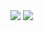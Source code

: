 <picture>
<source 
  srcset="https://github-readme-stats-xfl03.vercel.app/api?username=xfl03&hide=contribs&show_icons=true&theme=github_dark&count_private=true&include_all_commits=true&hide_rank=true&disable_animations=true&hide_border=true&card_width=300&cache_seconds=86400"
  media="(prefers-color-scheme: dark)"
/>
<source
  srcset="https://github-readme-stats-xfl03.vercel.app/api?username=xfl03&hide=contribs&show_icons=true&theme=graywhite&count_private=true&include_all_commits=true&hide_rank=true&disable_animations=true&hide_border=true&card_width=300&cache_seconds=86400"
  media="(prefers-color-scheme: light), (prefers-color-scheme: no-preference)"
/>
<img src="https://github-readme-stats-xfl03.vercel.app/api?username=xfl03&hide=contribs&show_icons=true&theme=graywhite&count_private=true&include_all_commits=true&hide_rank=true&disable_animations=true&hide_border=true&card_width=300&cache_seconds=86400" />
</picture>
<picture>
<source 
  srcset="https://github-readme-stats-xfl03.vercel.app/api/top-langs/?username=xfl03&layout=compact&theme=github_dark&hide_border=true&hide=CSS%2CHTML%2Cjupyter%20notebook%2Cc%23&cache_seconds=86400"
  media="(prefers-color-scheme: dark)"
/>
<source
  srcset="https://github-readme-stats-xfl03.vercel.app/api/top-langs/?username=xfl03&layout=compact&theme=graywhite&hide_border=true&hide=CSS%2CHTML%2Cjupyter%20notebook%2Cc%23&cache_seconds=86400"
  media="(prefers-color-scheme: light), (prefers-color-scheme: no-preference)"
/>
<img src="https://github-readme-stats-xfl03.vercel.app/api/top-langs/?username=xfl03&layout=compact&theme=graywhite&hide_border=true&hide=CSS%2CHTML%2Cjupyter%20notebook%2Cc%23&cache_seconds=86400" />
</picture>
